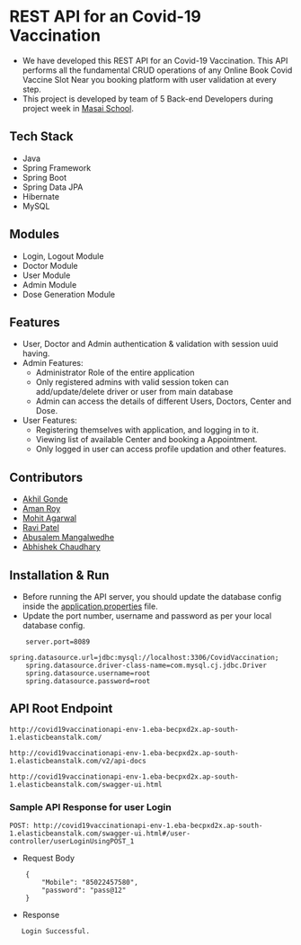 # REST API for an Covid-19 Vaccination

* We have developed this REST API for an Covid-19 Vaccination. This API performs all the fundamental CRUD operations of any Online  Book Covid Vaccine Slot Near you booking platform with user validation at every step.
* This project is developed by team of 5 Back-end Developers during project week in [Masai School](www.masaischool.com). 

## Tech Stack

* Java
* Spring Framework
* Spring Boot
* Spring Data JPA
* Hibernate
* MySQL

## Modules

* Login, Logout Module
* Doctor Module
* User Module
* Admin Module
* Dose Generation Module

## Features

* User, Doctor and Admin authentication & validation with session uuid having.
* Admin Features:
    * Administrator Role of the entire application
    * Only registered admins with valid session token can add/update/delete driver or user from main database
    * Admin can access the details of different Users, Doctors, Center and Dose.
* User Features:
    * Registering themselves with application, and logging in to it.
    * Viewing list of available Center and booking a Appointment.
    * Only logged in user can access profile updation and other features.

## Contributors

* [Akhil Gonde](https://github.com/akhilgonde)
* [Aman Roy](https://github.com/ROY-AMAN)
* [Mohit Agarwal](https://github.com/mohitagrawal22)
* [Ravi Patel](https://github.com/Ravipatel02)
* [Abusalem Mangalwedhe](https://github.com/Abusalem9)
* [Abhishek Chaudhary](https://github.com/Abhicoder01)


## Installation & Run

* Before running the API server, you should update the database config inside the [application.properties](CovidVaccination\src\main\resources\application.properties) file. 
* Update the port number, username and password as per your local database config.

```
    server.port=8089
    spring.datasource.url=jdbc:mysql://localhost:3306/CovidVaccination;
    spring.datasource.driver-class-name=com.mysql.cj.jdbc.Driver
    spring.datasource.username=root
    spring.datasource.password=root

```

## API Root Endpoint

`http://covid19vaccinationapi-env-1.eba-becpxd2x.ap-south-1.elasticbeanstalk.com/`

`http://covid19vaccinationapi-env-1.eba-becpxd2x.ap-south-1.elasticbeanstalk.com/v2/api-docs`

`http://covid19vaccinationapi-env-1.eba-becpxd2x.ap-south-1.elasticbeanstalk.com/swagger-ui.html`


### Sample API Response for user Login

`POST: http://covid19vaccinationapi-env-1.eba-becpxd2x.ap-south-1.elasticbeanstalk.com/swagger-ui.html#/user-controller/userLoginUsingPOST_1`

* Request Body

```
    {
        "Mobile": "85022457580",
        "password": "pass@12"
    }
```

* Response

```
   Login Successful.
```

